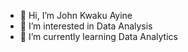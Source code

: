 - 👋 Hi, I’m John Kwaku Ayine
- 👀 I’m interested in Data Analysis
- 🌱 I’m currently learning Data Analytics 

<!---
Ayine8/Ayine8 is a ✨ special ✨ repository because its `README.md` (this file) appears on your GitHub profile.
You can click the Preview link to take a look at your changes.
--->
